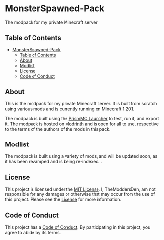 # MonsterSpawned-Pack

The modpack for my private Minecraft server

## Table of Contents

- [MonsterSpawned-Pack](#monsterspawned-pack)
  - [Table of Contents](#table-of-contents)
  - [About](#about)
  - [Modlist](#modlist)
  - [License](#license)
  - [Code of Conduct](#code-of-conduct)

## About

This is the modpack for my private Minecraft server. It is built from scratch using various mods and is currently running on Minecraft 1.20.1.

The modpack is built using the [PrismMC Launcher](https://prismlauncher.org/) to test, run it, and export it. The modpack is hosted on [Modrinth](https://modrinth.com/modpack/ms-server-pack) and is open for all to use, respective to the terms of the authors of the mods in this pack.

## Modlist

The modpack is built using a variety of mods, and will be updated soon, as it has been revamped and is being re-indexed...

## License

This project is licensed under the [MIT License](LICENSE.md). I, TheModdersDen, am not responsible for any damages or otherwise that may occur from the use of this project. Please see the [License](LICENSE.md) for more information.

## Code of Conduct

This project has a [Code of Conduct](CODE_OF_CONDUCT.md). By participating in this project, you agree to abide by its terms.
